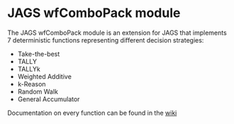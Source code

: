 # JAGS wfComboPack module

The JAGS wfComboPack module is an extension for JAGS that implements 7
deterministic functions representing different decision strategies:

  - Take-the-best
  - TALLY
  - TALLYk
  - Weighted Additive
  - k-Reason
  - Random Walk
  - General Accumulator

Documentation on every function can be found in the [wiki](https://github.com/raviselker/jags-wfComboPack/wiki/Documentation-functions)
